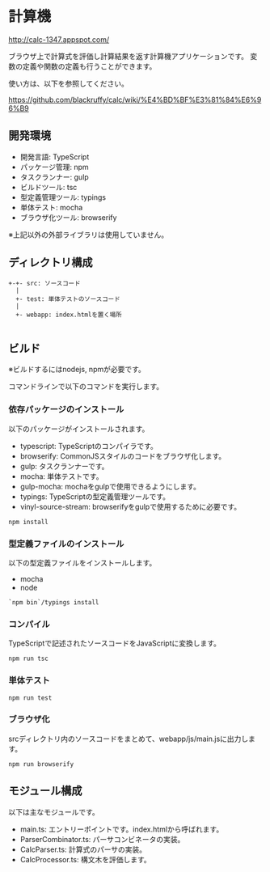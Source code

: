 # 計算機

http://calc-1347.appspot.com/

ブラウザ上で計算式を評価し計算結果を返す計算機アプリケーションです。
変数の定義や関数の定義も行うことができます。

使い方は、以下を参照してください。

https://github.com/blackruffy/calc/wiki/%E4%BD%BF%E3%81%84%E6%96%B9

## 開発環境

- 開発言語: TypeScript
- パッケージ管理: npm
- タスクランナー: gulp
- ビルドツール: tsc
- 型定義管理ツール: typings
- 単体テスト: mocha
- ブラウザ化ツール: browserify

※上記以外の外部ライブラリは使用していません。

## ディレクトリ構成

```
+-+- src: ソースコード
  |
  +- test: 単体テストのソースコード
  |
  +- webapp: index.htmlを置く場所
  
```

## ビルド

※ビルドするにはnodejs, npmが必要です。

コマンドラインで以下のコマンドを実行します。

### 依存パッケージのインストール

以下のパッケージがインストールされます。

- typescript: TypeScriptのコンパイラです。
- browserify: CommonJSスタイルのコードをブラウザ化します。
- gulp: タスクランナーです。
- mocha: 単体テストです。
- gulp-mocha: mochaをgulpで使用できるようにします。
- typings: TypeScriptの型定義管理ツールです。
- vinyl-source-stream: browserifyをgulpで使用するために必要です。
    
```
npm install
```

### 型定義ファイルのインストール

以下の型定義ファイルをインストールします。

- mocha
- node

```
`npm bin`/typings install
```

### コンパイル

TypeScriptで記述されたソースコードをJavaScriptに変換します。

```
npm run tsc
```

### 単体テスト

```
npm run test
```

### ブラウザ化

srcディレクトリ内のソースコードをまとめて、webapp/js/main.jsに出力します。

```
npm run browserify
```

## モジュール構成

以下は主なモジュールです。

- main.ts: エントリーポイントです。index.htmlから呼ばれます。
- ParserCombinator.ts: パーサコンビネータの実装。
- CalcParser.ts: 計算式のパーサの実装。
- CalcProcessor.ts: 構文木を評価します。
